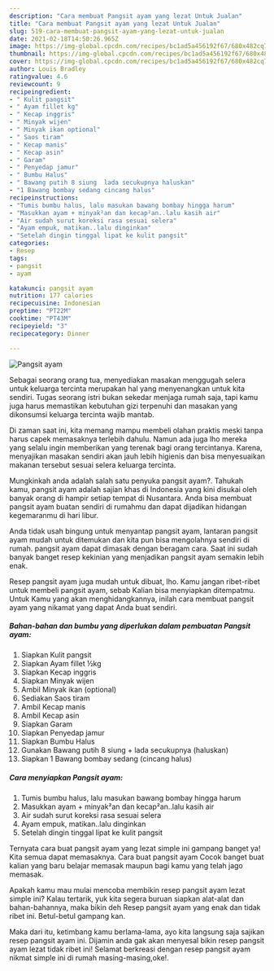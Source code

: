 ```yaml
---
description: "Cara membuat Pangsit ayam yang lezat Untuk Jualan"
title: "Cara membuat Pangsit ayam yang lezat Untuk Jualan"
slug: 519-cara-membuat-pangsit-ayam-yang-lezat-untuk-jualan
date: 2021-02-18T14:50:26.965Z
image: https://img-global.cpcdn.com/recipes/bc1ad5a456192f67/680x482cq70/pangsit-ayam-foto-resep-utama.jpg
thumbnail: https://img-global.cpcdn.com/recipes/bc1ad5a456192f67/680x482cq70/pangsit-ayam-foto-resep-utama.jpg
cover: https://img-global.cpcdn.com/recipes/bc1ad5a456192f67/680x482cq70/pangsit-ayam-foto-resep-utama.jpg
author: Louis Bradley
ratingvalue: 4.6
reviewcount: 9
recipeingredient:
- " Kulit pangsit"
- " Ayam fillet kg"
- " Kecap inggris"
- " Minyak wijen"
- " Minyak ikan optional"
- " Saos tiram"
- " Kecap manis"
- " Kecap asin"
- " Garam"
- " Penyedap jamur"
- " Bumbu Halus"
- " Bawang putih 8 siung  lada secukupnya haluskan"
- "1 Bawang bombay sedang cincang halus"
recipeinstructions:
- "Tumis bumbu halus, lalu masukan bawang bombay hingga harum"
- "Masukkan ayam + minyak²an dan kecap²an..lalu kasih air"
- "Air sudah surut koreksi rasa sesuai selera"
- "Ayam empuk, matikan..lalu dinginkan"
- "Setelah dingin tinggal lipat ke kulit pangsit"
categories:
- Resep
tags:
- pangsit
- ayam

katakunci: pangsit ayam 
nutrition: 177 calories
recipecuisine: Indonesian
preptime: "PT22M"
cooktime: "PT43M"
recipeyield: "3"
recipecategory: Dinner

---
```



![Pangsit ayam](https://img-global.cpcdn.com/recipes/bc1ad5a456192f67/680x482cq70/pangsit-ayam-foto-resep-utama.jpg)

Sebagai seorang orang tua, menyediakan masakan menggugah selera untuk keluarga tercinta merupakan hal yang menyenangkan untuk kita sendiri. Tugas seorang istri bukan sekedar menjaga rumah saja, tapi kamu juga harus memastikan kebutuhan gizi terpenuhi dan masakan yang dikonsumsi keluarga tercinta wajib mantab.

Di zaman  saat ini, kita memang mampu membeli olahan praktis meski tanpa harus capek memasaknya terlebih dahulu. Namun ada juga lho mereka yang selalu ingin memberikan yang terenak bagi orang tercintanya. Karena, menyajikan masakan sendiri akan jauh lebih higienis dan bisa menyesuaikan makanan tersebut sesuai selera keluarga tercinta. 



Mungkinkah anda adalah salah satu penyuka pangsit ayam?. Tahukah kamu, pangsit ayam adalah sajian khas di Indonesia yang kini disukai oleh banyak orang di hampir setiap tempat di Nusantara. Anda bisa membuat pangsit ayam buatan sendiri di rumahmu dan dapat dijadikan hidangan kegemaranmu di hari libur.

Anda tidak usah bingung untuk menyantap pangsit ayam, lantaran pangsit ayam mudah untuk ditemukan dan kita pun bisa mengolahnya sendiri di rumah. pangsit ayam dapat dimasak dengan beragam cara. Saat ini sudah banyak banget resep kekinian yang menjadikan pangsit ayam semakin lebih enak.

Resep pangsit ayam juga mudah untuk dibuat, lho. Kamu jangan ribet-ribet untuk membeli pangsit ayam, sebab Kalian bisa menyiapkan ditempatmu. Untuk Kamu yang akan menghidangkannya, inilah cara membuat pangsit ayam yang nikamat yang dapat Anda buat sendiri.

<!--inarticleads1-->

##### Bahan-bahan dan bumbu yang diperlukan dalam pembuatan Pangsit ayam:

1. Siapkan  Kulit pangsit
1. Siapkan  Ayam fillet ½kg
1. Siapkan  Kecap inggris
1. Siapkan  Minyak wijen
1. Ambil  Minyak ikan (optional)
1. Sediakan  Saos tiram
1. Ambil  Kecap manis
1. Ambil  Kecap asin
1. Siapkan  Garam
1. Siapkan  Penyedap jamur
1. Siapkan  Bumbu Halus
1. Gunakan  Bawang putih 8 siung + lada secukupnya (haluskan)
1. Siapkan 1 Bawang bombay sedang (cincang halus)




<!--inarticleads2-->

##### Cara menyiapkan Pangsit ayam:

1. Tumis bumbu halus, lalu masukan bawang bombay hingga harum
1. Masukkan ayam + minyak²an dan kecap²an..lalu kasih air
1. Air sudah surut koreksi rasa sesuai selera
1. Ayam empuk, matikan..lalu dinginkan
1. Setelah dingin tinggal lipat ke kulit pangsit




Ternyata cara buat pangsit ayam yang lezat simple ini gampang banget ya! Kita semua dapat memasaknya. Cara buat pangsit ayam Cocok banget buat kalian yang baru belajar memasak maupun bagi kamu yang telah jago memasak.

Apakah kamu mau mulai mencoba membikin resep pangsit ayam lezat simple ini? Kalau tertarik, yuk kita segera buruan siapkan alat-alat dan bahan-bahannya, maka bikin deh Resep pangsit ayam yang enak dan tidak ribet ini. Betul-betul gampang kan. 

Maka dari itu, ketimbang kamu berlama-lama, ayo kita langsung saja sajikan resep pangsit ayam ini. Dijamin anda gak akan menyesal bikin resep pangsit ayam lezat tidak ribet ini! Selamat berkreasi dengan resep pangsit ayam nikmat simple ini di rumah masing-masing,oke!.


